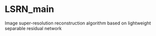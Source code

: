 # LSRN_main
Image super-resolution reconstruction algorithm based on lightweight separable residual network
